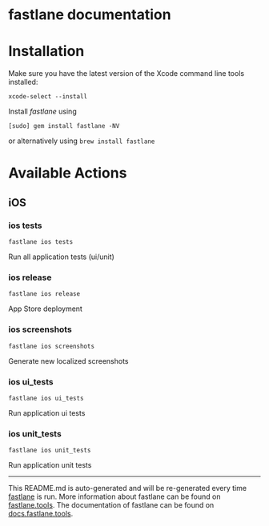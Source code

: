 fastlane documentation
================
# Installation

Make sure you have the latest version of the Xcode command line tools installed:

```
xcode-select --install
```

Install _fastlane_ using
```
[sudo] gem install fastlane -NV
```
or alternatively using `brew install fastlane`

# Available Actions
## iOS
### ios tests
```
fastlane ios tests
```
Run all application tests (ui/unit)
### ios release
```
fastlane ios release
```
App Store deployment
### ios screenshots
```
fastlane ios screenshots
```
Generate new localized screenshots
### ios ui_tests
```
fastlane ios ui_tests
```
Run application ui tests
### ios unit_tests
```
fastlane ios unit_tests
```
Run application unit tests

----

This README.md is auto-generated and will be re-generated every time [fastlane](https://fastlane.tools) is run.
More information about fastlane can be found on [fastlane.tools](https://fastlane.tools).
The documentation of fastlane can be found on [docs.fastlane.tools](https://docs.fastlane.tools).
